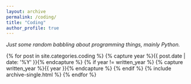 ```yaml
---
layout: archive
permalink: /coding/
title: "Coding"
author_profile: true
---
```


*Just some random babbling about programming things, mainly Python.*

{% for post in site.categories.coding %}
  {% capture year %}{{ post.date | date: '%Y' }}{% endcapture %}
  {% if year != written_year %}
    {% capture written_year %}{{ year }}{% endcapture %}
  {% endif %}
  {% include archive-single.html %}
{% endfor %}


